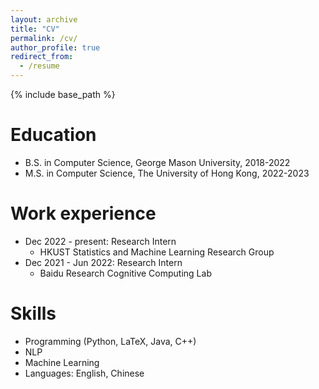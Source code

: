 ```yaml
---
layout: archive
title: "CV"
permalink: /cv/
author_profile: true
redirect_from:
  - /resume
---
```


{% include base_path %}

Education
======
* B.S. in Computer Science, George Mason University, 2018-2022
* M.S. in Computer Science, The University of Hong Kong, 2022-2023

Work experience
======
* Dec 2022 - present: Research Intern
  * HKUST Statistics and Machine Learning Research Group
* Dec 2021 - Jun 2022: Research Intern
  * Baidu Research Cognitive Computing Lab

Skills
======
* Programming (Python, LaTeX, Java, C++)
* NLP
* Machine Learning
* Languages: English, Chinese
